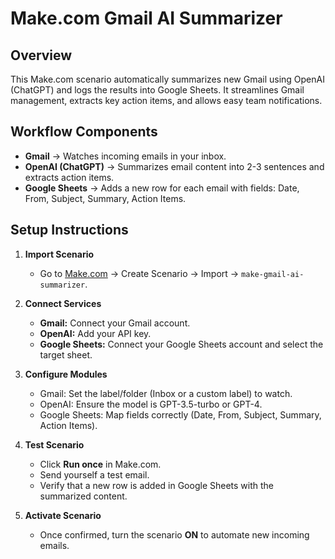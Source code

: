 # Make.com Gmail AI Summarizer

## Overview
This Make.com scenario automatically summarizes new Gmail using OpenAI (ChatGPT) and logs the results into Google Sheets. It streamlines Gmail management, extracts key action items, and allows easy team notifications.

## Workflow Components
- **Gmail** → Watches incoming emails in your inbox.
- **OpenAI (ChatGPT)** → Summarizes email content into 2-3 sentences and extracts action items.
- **Google Sheets** → Adds a new row for each email with fields: Date, From, Subject, Summary, Action Items.

## Setup Instructions

1. **Import Scenario**
   - Go to [Make.com](https://www.make.com/) → Create Scenario → Import → `make-gmail-ai-summarizer`.

2. **Connect Services**
   - **Gmail:** Connect your Gmail account.
   - **OpenAI:** Add your API key.
   - **Google Sheets:** Connect your Google Sheets account and select the target sheet.

3. **Configure Modules**
   - Gmail: Set the label/folder (Inbox or a custom label) to watch.
   - OpenAI: Ensure the model is GPT-3.5-turbo or GPT-4.
   - Google Sheets: Map fields correctly (Date, From, Subject, Summary, Action Items).

4. **Test Scenario**
   - Click **Run once** in Make.com.
   - Send yourself a test email.
   - Verify that a new row is added in Google Sheets with the summarized content.

5. **Activate Scenario**
   - Once confirmed, turn the scenario **ON** to automate new incoming emails.
